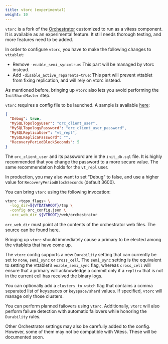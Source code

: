 ```yaml
---
title: vtorc (experimental)
weight: 10
---
```


`vtorc` is a fork of the [Orchestrator](https://github.com/openark/orchestrator) customized to run as a vitess component. It is available as an experimental feature. It still needs thorough testing, and more features need to be added.

In order to configure `vtorc`, you have to make the following changes to `vttablet`:

* Remove `-enable_semi_sync=true`: This part will be managed by vtorc instead.
* Add `-disable_active_reparents=true`: This part will prevent vttablet from fixing replication, and will rely on vtorc instead.

As mentioned before, bringing up `vtorc` also lets you avoid performing the `InitShardMaster` step.

`vtorc` requires a config file to be launched. A sample is available [here](https://github.com/vitessio/vitess/blob/master/config/orchestrator/default.json):

```json
{
  "Debug": true,
  "MySQLTopologyUser": "orc_client_user",
  "MySQLTopologyPassword": "orc_client_user_password",
  "MySQLReplicaUser": "vt_repl",
  "MySQLReplicaPassword": "",
  "RecoveryPeriodBlockSeconds": 5
}
```

The `orc_client_user` and its password are in the `init_db.sql` file. It is highly recommended that you change the password to a more secure value. The same recommendation holds for the `vt_repl` user.

In production, you may also want to set “Debug” to false, and use a higher value for `RecoveryPeriodBlockSeconds` (default 3600).

You can bring `vtorc` using the following invocation:

```sh
vtorc <topo_flags> \
  -log_dir=${VTDATAROOT}/tmp \
  -config orc_config.json \
  -orc_web_dir ${VTROOT}/web/orchestrator
 ```
`orc_web_dir` must point at the contents of the orchestrator web files. The source can be found [here](https://github.com/vitessio/vitess/tree/master/web/orchestrator).

Bringing up `vtorc` should immediately cause a primary to be elected among the vttablets that have come up.

The `vtorc` config supports a new `Durability` setting that can currently be set to `none`, `semi_sync` or `cross_cell`. The `semi_sync` setting is the equivalent to setting the vttablet’s `enable_semi_sync` flag, whereas `cross_cell` will ensure that a primary will acknowledge a commit only if a `replica` that is not in the current cell has received the binary logs.

You can optionally add a `clusters_to_watch` flag that contains a comma separated list of keyspaces or `keyspace/shard` values. If specified, `vtorc` will manage only those clusters.

You can perform planned failovers using `vtorc`. Additionally, `vtorc` will also perform failure detection with automatic failovers while honoring the `Durability` rules.

Other Orchestrator settings may also be carefully added to the config. However, some of them may not be compatible with Vitess. These will be documented soon.
